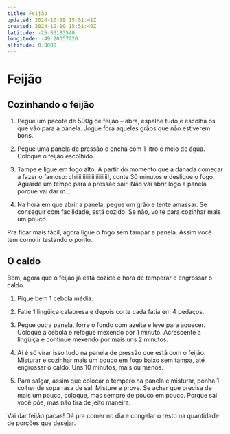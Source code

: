 ```yaml
---
title: Feijão
updated: 2024-10-19 15:51:41Z
created: 2024-10-19 15:51:40Z
latitude: -25.53183540
longitude: -49.20357220
altitude: 0.0000
---
```


# Feijão

## Cozinhando o feijão 

1. Pegue um pacote de 500g de feijão – abra, espalhe tudo e escolha os que vão para a panela. Jogue fora aqueles grãos que não estiverem bons. 

2. Pegue uma panela de pressão e encha com 1 litro e meio de água. Coloque o feijão escolhido. 

3. Tampe e ligue em fogo alto. A partir do momento que a danada começar a fazer o famoso: chiiiiiiiiiiiiiiiiiiiiii!, conte 30 minutos e desligue o fogo. Aguarde um tempo para a pressão sair. Não vai abrir logo a panela porque vai dar m... 

4. Na hora em que abrir a panela, pegue um grão e tente amassar. Se conseguir com facilidade, está cozido. Se não, volte para cozinhar mais um pouco. 

Pra ficar mais fácil, agora ligue o fogo sem tampar a panela. Assim você tem como ir testando o ponto. 

## O caldo 

Bom, agora que o feijão já está cozido é hora de temperar e engrossar o caldo. 

1. Pique bem 1 cebola média. 

2. Fatie 1 lingüiça calabresa e depois corte cada fatia em 4 pedaços. 

3. Pegue outra panela, forre o fundo com azeite e leve para aquecer. Coloque a cebola e refogue mexendo por 1 minuto. Acrescente a lingüiça e continue mexendo por mais uns 2 minutos. 

4. Aí é só virar isso tudo na panela de pressão que está com o feijão. Misturar e cozinhar mais um pouco em fogo baixo sem tampa, até engrossar o caldo. Uns 10 minutos, mais ou menos. 

5. Para salgar, assim que colocar o tempero na panela e misturar, ponha 1 colher de sopa rasa de sal. Misture e prove. Se achar que precisa de mais um pouco, coloque, mas sempre de pouco em pouco. Porque sal você põe, mas não tira de jeito maneira. 

Vai dar feijão pacas! Dá pra comer no dia e congelar o resto na quantidade de porções que desejar. 